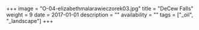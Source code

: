 +++
image = "O-04-elizabethmalarawieczorek03.jpg"
title = "DeCew Falls"
weight = 9
date = 2017-01-01
description = ""
availability = ""
tags = ["_oil", "_landscape"]
+++
